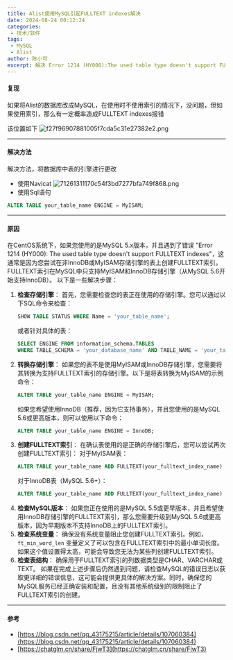 ```yaml
---
title: Alist使用MySQL引起FULLTEXT indexes解决
date: 2024-08-24 00:12:24
categories: 
 - 技术/软件
tags:
 - MySQL
 - Alist
author: 陈小可
excerpt: 解决 Error 1214 (HY000):The used table type doesn't support FULLTEXT indexes
---
```



#### 复现
如果将Alist的数据库改成MySQL，在使用时不使用索引的情况下，没问题，但如果使用索引，那么有一定概率造成FULLTEXT indexes报错

该位置如下
![f27f96907881005f7cda5c31e27382e2.png](https://z.ucu520.top/pics/images/2024/08/24/f27f96907881005f7cda5c31e27382e2.png)

<hr />

#### 解决方法

解决方法，将数据库中表的引擎进行更改
- 使用Navicat
![71261311170c54f3bd7277bfa749f868.png](https://z.ucu520.top/pics/images/2024/08/24/71261311170c54f3bd7277bfa749f868.png)
- 使用Sql语句
```SQL 
ALTER TABLE your_table_name ENGINE = MyISAM;
```

<hr />

#### 原因
在CentOS系统下，如果您使用的是MySQL 5.x版本，并且遇到了错误 "Error 1214 (HY000): The used table type doesn't support FULLTEXT indexes"，这通常是因为您尝试在非InnoDB或MyISAM存储引擎的表上创建FULLTEXT索引。FULLTEXT索引在MySQL中只支持MyISAM和InnoDB存储引擎（从MySQL 5.6开始支持InnoDB）。
以下是一些解决步骤：
1. **检查存储引擎**：
   首先，您需要检查您的表正在使用的存储引擎。您可以通过以下SQL命令来检查：
   ```sql
   SHOW TABLE STATUS WHERE Name = 'your_table_name';
   ```
   或者针对具体的表：
   ```sql
   SELECT ENGINE FROM information_schema.TABLES
   WHERE TABLE_SCHEMA = 'your_database_name' AND TABLE_NAME = 'your_table_name';
   ```
2. **转换存储引擎**：
   如果您的表不是使用MyISAM或InnoDB存储引擎，您需要将其转换为支持FULLTEXT索引的存储引擎。以下是将表转换为MyISAM的示例命令：
   ```sql
   ALTER TABLE your_table_name ENGINE = MyISAM;
   ```
   如果您希望使用InnoDB（推荐，因为它支持事务），并且您使用的是MySQL 5.6或更高版本，则可以使用以下命令：
   ```sql
   ALTER TABLE your_table_name ENGINE = InnoDB;
   ```
3. **创建FULLTEXT索引**：
   在确认表使用的是正确的存储引擎后，您可以尝试再次创建FULLTEXT索引：
   对于MyISAM表：
   ```sql
   ALTER TABLE your_table_name ADD FULLTEXT(your_fulltext_index_name) (column1, column2, ...);
   ```
   对于InnoDB表（MySQL 5.6+）：
   ```sql
   ALTER TABLE your_table_name ADD FULLTEXT(your_fulltext_index_name) (column1, column2, ...);
   ```
4. **检查MySQL版本**：
   如果您正在使用的是MySQL 5.5或更早版本，并且希望使用InnoDB存储引擎的FULLTEXT索引，那么您需要升级到MySQL 5.6或更高版本，因为早期版本不支持InnoDB上的FULLTEXT索引。
5. **检查系统变量**：
   确保没有系统变量阻止您创建FULLTEXT索引。例如，`ft_min_word_len` 变量定义了可以包含在FULLTEXT索引中的最小单词长度。如果这个值设置得太高，可能会导致您无法为某些列创建FULLTEXT索引。
6. **检查表结构**：
   确保用于FULLTEXT索引的列数据类型是CHAR、VARCHAR或TEXT。
   如果在完成上述步骤后仍然遇到问题，请检查MySQL的错误日志以获取更详细的错误信息，这可能会提供更具体的解决方案。同时，确保您的MySQL服务已经正确安装和配置，且没有其他系统级别的限制阻止了FULLTEXT索引的创建。

<hr />

#### 参考
- [https://blog.csdn.net/qq_43175215/article/details/107060384](https://blog.csdn.net/qq_43175215/article/details/107060384)
- [https://chatglm.cn/share/FjwT3](https://chatglm.cn/share/FjwT3)

